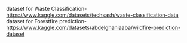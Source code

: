 dataset for Waste Classification- https://www.kaggle.com/datasets/techsash/waste-classification-data
dataset for Forestfire prediction- https://www.kaggle.com/datasets/abdelghaniaaba/wildfire-prediction-dataset
